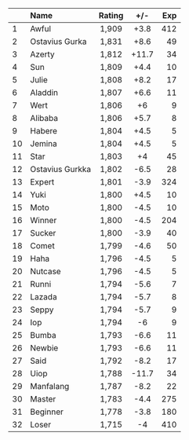 | |Name|Rating|+/-|Exp|
|-|:---|:----:|:-:|--:|
|1|Awful|1,909|+3.8|412|
|2|Ostavius Gurka|1,831|+8.6|49|
|3|Azerty|1,812|+11.7|34|
|4|Sun|1,809|+4.4|10|
|5|Julie|1,808|+8.2|17|
|6|Aladdin|1,807|+6.6|11|
|7|Wert|1,806|+6|9|
|8|Alibaba|1,806|+5.7|8|
|9|Habere|1,804|+4.5|5|
|10|Jemina|1,804|+4.5|5|
|11|Star|1,803|+4|45|
|12|Ostavius Gurkka|1,802|-6.5|28|
|13|Expert|1,801|-3.9|324|
|14|Yuki|1,800|+4.5|10|
|15|Moto|1,800|-4.5|10|
|16|Winner|1,800|-4.5|204|
|17|Sucker|1,800|-3.9|40|
|18|Comet|1,799|-4.6|50|
|19|Haha|1,796|-4.5|5|
|20|Nutcase|1,796|-4.5|5|
|21|Runni|1,794|-5.6|7|
|22|Lazada|1,794|-5.7|8|
|23|Seppy|1,794|-5.7|9|
|24|Iop|1,794|-6|9|
|25|Bumba|1,793|-6.6|11|
|26|Newbie|1,793|-6.6|11|
|27|Said|1,792|-8.2|17|
|28|Uiop|1,788|-11.7|34|
|29|Manfalang|1,787|-8.2|22|
|30|Master|1,783|-4.4|275|
|31|Beginner|1,778|-3.8|180|
|32|Loser|1,715|-4|410|

